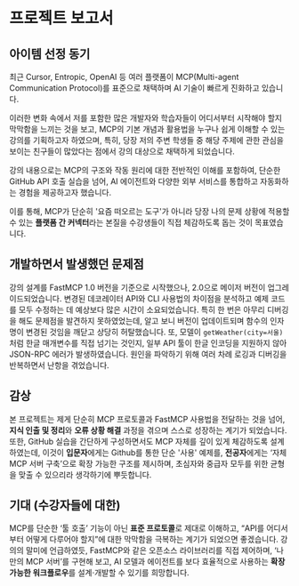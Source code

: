 # 프로젝트 보고서

## 아이템 선정 동기
최근 Cursor, Entropic, OpenAI 등 여러 플랫폼이 MCP(Multi-agent Communication Protocol)를 표준으로 채택하며 AI 기술이 빠르게 진화하고 있습니다.  

이러한 변화 속에서 저를 포함한 많은 개발자와 학습자들이 어디서부터 시작해야 할지 막막함을 느끼는 것을 보고, MCP의 기본 개념과 활용법을 누구나 쉽게 이해할 수 있는 강의를 기획하고자 하였으며,
특히, 당장 저의 주변 학생들 중 해당 주제에 관한 관심을 보이는 친구들이 많았다는 점에서 강의 대상으로 채택하게 되었습니다.

강의 내용으로는 MCP의 구조와 작동 원리에 대한 전반적인 이해를 포함하여, 단순한 GitHub API 호출 실습을 넘어, AI 에이전트와 다양한 외부 서비스를 통합하고 자동화하는 경험을 제공하고자 했습니다.  

이를 통해, MCP가 단순히 '요즘 떠오르는 도구'가 아니라 당장 나의 문제 상황에 적용할 수 있는 **플랫폼 간 커넥터**라는 본질을 수강생들이 직접 체감하도록 돕는 것이 목표였습니다.

## 개발하면서 발생했던 문제점
강의 설계를 FastMCP 1.0 버전을 기준으로 시작했으나, 2.0으로 메이저 버전이 업그레이드되었습니다.
변경된 데코레이터 API와 CLI 사용법의 차이점을 분석하고 예제 코드를 모두 수정하는 데 예상보다 많은 시간이 소요되었습니다.
특히 한 번은 아무리 디버깅을 해도 문제점을 발견하지 못하였었는데, 알고 보니 버전이 업데이트되며 함수의 인자명이 변경된 것임을 깨닫고 상당히 허탈했습니다. 
또, 모델이 `getWeather(city=서울)`처럼 한글 매개변수를 직접 넘기는 것인지, 일부 API 툴이 한글 인코딩을 지원하지 않아 JSON-RPC 에러가 발생하였습니다.
원인을 파악하기 위해 여러 차례 로깅과 디버깅을 반복하면서 난항을 겪었습니다.

## 감상
본 프로젝트는 제게 단순히 MCP 프로토콜과 FastMCP 사용법을 전달하는 것을 넘어, **지식 인출 및 정리**와 **오류 상황 해결** 과정을 겪으며 스스로 성장하는 계기가 되었습니다.
또한, GitHub 실습을 간단하게 구성하면서도 MCP 자체를 깊이 있게 체감하도록 설계하였는데, 
이것이 **입문자**에게는 Github를 통한 단순 '사용' 예제를,  **전공자**에게는 ‘자체 MCP 서버 구축’으로 확장 가능한 구조를 제시하며, 초심자와 중급자 모두를 위한 균형을 맞출 수 있으리라 생각하기에 뿌듯합니다.

## 기대 (수강자들에 대한)
MCP를 단순한 ‘툴 호출’ 기능이 아닌 **표준 프로토콜**로 제대로 이해하고,
“API를 어디서부터 어떻게 다루어야 할지”에 대한 막막함을 극복하는 계기가 되었으면 좋겠습니다.
강의의 말미에 언급하였듯, FastMCP와 같은 오픈소스 라이브러리를 직접 제어하며, ‘나만의 MCP 서버’를 구현해 보고, 
AI 모델과 에이전트를 보다 효율적으로 사용하는 **확장 가능한 워크플로우**를 설계·개발할 수 있기를 희망합니다.
